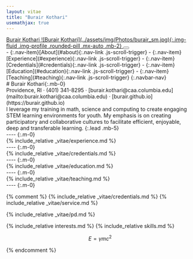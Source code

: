 ```yaml
---
layout: vitae
title: "Burair Kothari"
usemathjax: true
---
```


<!--- Navigation Sidebar --->
<nav id="sideNav" class="navbar navbar-expand-lg navbar-dark bg-primary fixed-top">
<a class="navbar-brand js-scroll-trigger" href="#page-top">
<span class="d-block d-lg-none">Burair Kothari</span>
<span class="d-none d-lg-block" markdown=1>
![Burair Kothari](../assets/img/Photos/burair_sm.jpg){:.img-fluid .img-profile .rounded-pill .mx-auto .mb-2}
</span>
</a>
<button class="navbar-toggler" type="button" data-bs-toggle="collapse" data-bs-target="#navbarResponsive" aria-controls="#navbarResponsive" aria-expanded="false" aria-label="Toggle navigation">
<span class="navbar-toggler-icon"></span>
</button>
<div id="navbarResponsive" class="collapse navbar-collapse" markdown=1>
- {:.nav-item}[About](#about){:.nav-link .js-scroll-trigger}  
- {:.nav-item}[Experience](#experience){:.nav-link .js-scroll-trigger}  
- {:.nav-item}[Credentials](#credentials){:.nav-link .js-scroll-trigger}    
- {:.nav-item}[Education](#education){:.nav-link .js-scroll-trigger}  
- {:.nav-item}[Teaching](#teaching){:.nav-link .js-scroll-trigger}  
{:.navbar-nav}
</div>
</nav>

<!--- Resume Section: about --->

<div class="container-fluid p-0" markdown=1>
<section id="about" class="resume-section contact" markdown=1>
<div class="resume-section-content" markdown=1>
# Burair <span class="text-primary">Kothari</span>{:.mb-0}
<div class="subheading mb-5" markdown=1>
Providence, RI · (401) 341-8295 ·
[burair.kothari@caa.columbia.edu](mailto:burair.kothari@caa.columbia.edu) · [burair.github.io](https://burair.github.io)
</div>
I leverage my training in math, science and computing to create engaging STEM learning environments for youth. My emphasis is on creating participatory and collaborative cultures to facilitate efficient, enjoyable, deep and transferable learning.  
{:.lead .mb-5}
</div>
</section>
----
{:.m-0}
<!--- End Resume Section: about --->

<!--- Resume Section: experience --->
<section id="experience" class="resume-section" markdown=1>
<div class="resume-section-content" markdown=1>
{% include_relative _vitae/experience.md %}
</div>
</section>
----
{:.m-0}
<!--- End Resume Section: experience --->

<!--- Resume Section: credentials --->
<section id="credentials" class="resume-section" markdown=1>
<div class="resume-section-content" markdown=1>
{% include_relative _vitae/credentials.md %}
</div>
</section>
----
{:.m-0}
<!--- End Resume Section: credentials --->


<!--- Resume Section: education --->
<section id="education" class="resume-section" markdown=1>
<div class="resume-section-content" markdown=1>
{% include_relative _vitae/education.md %}
</div>
</section>
----
{:.m-0}
<!--- End Resume Section: education --->

<!--- Resume Section: teaching --->
<section id="teaching" class="resume-section" markdown=1>
<div class="resume-section-content" markdown=1>
{% include_relative _vitae/teaching.md %}
</div>
</section>
----
{:.m-0}
<!--- End Resume Section: teaching --->

{% comment %}
{% include_relative _vitae/credentials.md %}
{% include_relative _vitae/service.md %}

{% include_relative _vitae/pd.md %}


{% include_relative interests.md %}
{% include_relative skills.md %}


<!--do_not_include virtual="honors.html"-->
<!--do_not_include virtual="conference_presentations.html"-->
<!--do_not_include virtual="guest_lectures.html"-->
<!--do_not_include virtual="work_in_progress.html"-->
<!--include virtual="research_experience.html"-->
<!--include virtual="publications.html"-->



<section id="math" class="resume-section" markdown=1>

$$ E=\gamma mc^2 $$

</section>
{% endcomment %}
